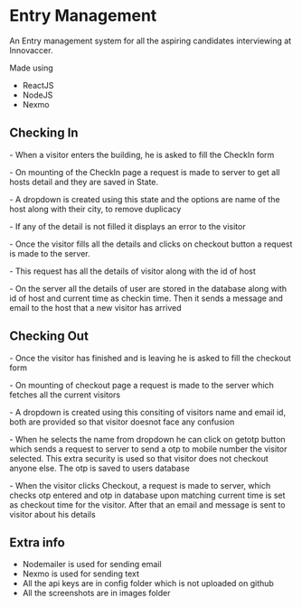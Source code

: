 # Entry Management

<p>An Entry management system for all the aspiring candidates interviewing at Innovaccer.</p>
Made using
<ul>
<li>ReactJS</li>
<li>NodeJS</li>
<li>Nexmo</li>
</ul>
<h2>Checking In</h2>
<p>- When a visitor enters the building, he is asked to fill the CheckIn form</p>
<p>- On mounting of the CheckIn page a request is made to server to get all hosts detail and they are saved in State.</p>
<p>- A dropdown is created using this state and the options are name of the host along with their city, to remove duplicacy</p>
<p>- If any of the detail is not filled it displays an error to the visitor</p>
<p>- Once the visitor fills all the details and clicks on checkout button a request is made to the server.</p>
<p>- This request has all the details of visitor along with the id of host</p>
<p>- On the server all the details of user are stored in the database along with id of host and current time as checkin time. Then it sends a message and email to the host that a new visitor has arrived</p>

<h2>Checking Out</h2>
<p>- Once the visitor has finished and is leaving he is asked to fill the checkout form</p>
<p>- On mounting of checkout page a request is made to the server which fetches all the current visitors</p>
<p>- A dropdown is created using this consiting of visitors name and email id, both are provided so that visitor doesnot face any confusion </p>
<p>- When he selects the name from dropdown he can click on getotp button which sends a request to server to send a otp to mobile number the visitor selected. This extra security is used so that visitor does not checkout anyone else. The otp is saved to users database</p>
<p>- When the visitor clicks Checkout, a request is made to server, which checks otp entered and otp in database upon matching current time is set as checkout time for the visitor. After that an email and message is sent to visitor about his details</p>


<h2>Extra info</h2>
<ul>
  <li>Nodemailer is used for sending email</li>
  <li>Nexmo is used for sending text</li>
  <li>All the api keys are in config folder which is not uploaded on github</li>
  <li>All the screenshots are in images folder</li>
</ul>
